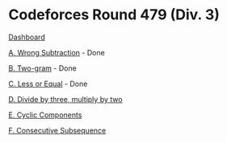 # Codeforces Round 479 (Div. 3)

[Dashboard](https://codeforces.com/contest/977)

[A. Wrong Subtraction](https://codeforces.com/contest/977/problem/A) - Done

[B. Two-gram](https://codeforces.com/contest/977/problem/B) - Done

[C. Less or Equal](https://codeforces.com/contest/977/problem/C) - Done

[D. Divide by three, multiply by two](https://codeforces.com/contest/977/problem/D)

[E. Cyclic Components](https://codeforces.com/contest/977/problem/E)

[F. Consecutive Subsequence](https://codeforces.com/contest/977/problem/F)
